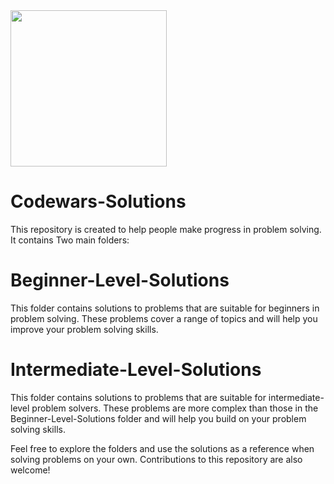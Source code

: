 <img src="https://docs.codewars.com/logo.svg" width="250"/>

# Codewars-Solutions

This repository is created to help people make progress in problem solving. It contains Two main folders:


# Beginner-Level-Solutions


This folder contains solutions to problems that are suitable for beginners in problem solving. These problems cover a range of topics and will help you improve your problem solving skills.


# Intermediate-Level-Solutions

This folder contains solutions to problems that are suitable for intermediate-level problem solvers. These problems are more complex than those in the Beginner-Level-Solutions folder and will help you build on your problem solving skills.



Feel free to explore the folders and use the solutions as a reference when solving problems on your own. Contributions to this repository are also welcome!
